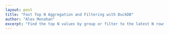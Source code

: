 ```yaml
---
layout: post
title: "Fast Top N Aggregation and Filtering with DuckDB"
author: "Alex Monahan"
excerpt: "Find the top N values by group or filter to the latest N rows by group more easily with a dedicated aggregation function parameter."
---
```


<!-- Databases that support argmax / max_by: Snowflake, Databricks, Bigquery, StarRocks Clickhouse, Postgres (extension), Vertica,  -->
<!-- 
    TLDR: Why use it (basic what is it)
    What is arg_max / max_by
    Use cases for max_by
        Latest event of some kind
        Top N within a group
    Advanced usage
        Top N
        Entire struct / unnest
    Example of the old way and the new way
        Include benchmarks
    Why is it faster? / architecture
    Example that is large enough to force spilling to disk (or lower the memory limit to make a point)
        If I lower the memory limit I can measure how low it can go, as well as compare performance
    
    Conclusion

 -->


 <!-- 


 
  -->